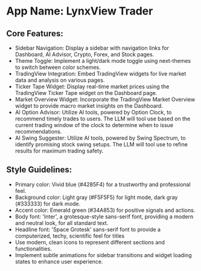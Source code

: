 # **App Name**: LynxView Trader

## Core Features:

- Sidebar Navigation: Display a sidebar with navigation links for Dashboard, AI Advisor, Crypto, Forex, and Stock pages.
- Theme Toggle: Implement a light/dark mode toggle using next-themes to switch between color schemes.
- TradingView Integration: Embed TradingView widgets for live market data and analysis on various pages.
- Ticker Tape Widget: Display real-time market prices using the TradingView Ticker Tape widget on the Dashboard page.
- Market Overview Widget: Incorporate the TradingView Market Overview widget to provide macro market insights on the Dashboard.
- AI Option Advisor: Utilize AI tools, powered by Option Clock, to recommend timely trades to users. The LLM will tool use based on the current trading window of the clock to determine when to issue recommendations.
- AI Swing Suggester: Utilize AI tools, powered by Swing Spectrum, to identify promising stock swing setups. The LLM will tool use to refine results for maximum trading safety.

## Style Guidelines:

- Primary color: Vivid blue (#4285F4) for a trustworthy and professional feel.
- Background color: Light gray (#F5F5F5) for light mode, dark gray (#333333) for dark mode.
- Accent color: Emerald green (#34A853) for positive signals and actions.
- Body font: 'Inter', a grotesque-style sans-serif font, providing a modern and neutral look, for all standard text.
- Headline font: 'Space Grotesk' sans-serif font to provide a computerized, techy, scientific feel for titles
- Use modern, clean icons to represent different sections and functionalities.
- Implement subtle animations for sidebar transitions and widget loading states to enhance user experience.